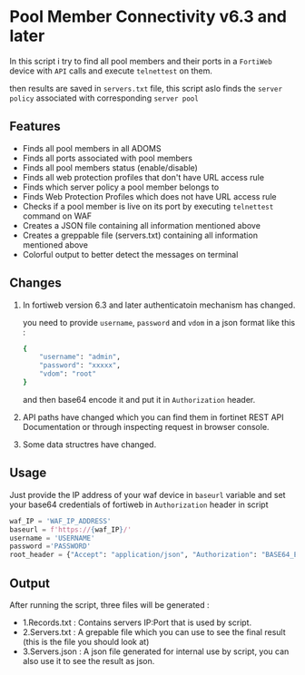 # Pool Member Connectivity v6.3 and later

In this script i try to find all pool members and their ports in a `FortiWeb` device with `API` calls and execute `telnettest` on them.

then results are saved in `servers.txt` file, this script aslo finds the `server policy` associated with corresponding `server pool`

## Features
- Finds all pool members in all ADOMS
- Finds all ports associated with pool members
- Finds all pool members status (enable/disable)
- Finds all web protection profiles that don't have URL access rule
- Finds which server policy a pool member belongs to
- Finds Web Protection Profiles which does not have URL access rule
- Checks if a pool member is live on its port by executing `telnettest` command on WAF
- Creates a JSON file containing all information mentioned above
- Creates a greppable file (servers.txt) containing all information mentioned above
- Colorful output to better detect the messages on terminal

## Changes

1. In fortiweb version 6.3 and later authenticatoin mechanism has changed.

    you need to provide `username`, `password` and `vdom` in a json format like this :

    ```bash
    { 
        "username": "admin",
        "password": "xxxxx",
        "vdom": "root"
    }
    ```

    and then base64 encode it and put it in `Authorization` header.

2. API paths have changed which you can find them in fortinet REST API Documentation or through inspecting request in browser console.
3. Some data structres have changed.

## Usage

Just provide the IP address of your waf device in `baseurl` variable and set your base64 credentials of fortiweb in `Authorization` header in script

```python
waf_IP = 'WAF_IP_ADDRESS'
baseurl = f'https://{waf_IP}/'
username = 'USERNAME'
password ='PASSWORD'
root_header = {"Accept": "application/json", "Authorization": "BASE64_ENCODED_CREDS_OF_ROOT_ADOM"} #{"username":"admin","password":"xxxxx","vdom":"root"}
```

## Output

After running the script, three files will be generated :
- 1.Records.txt : Contains servers IP:Port that is used by script.
- 2.Servers.txt : A grepable file which you can use to see the final result (this is the file you should look at)
- 3.Servers.json : A json file generated for internal use by script, you can also use it to see the result as json.
